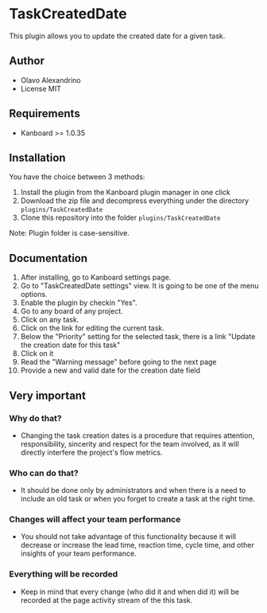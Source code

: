 TaskCreatedDate
==============================

This plugin allows you to update the created date for a given task.

Author
------

- Olavo Alexandrino
- License MIT

Requirements
------------

- Kanboard >= 1.0.35

Installation
------------

You have the choice between 3 methods:

1. Install the plugin from the Kanboard plugin manager in one click
2. Download the zip file and decompress everything under the directory `plugins/TaskCreatedDate`
3. Clone this repository into the folder `plugins/TaskCreatedDate`

Note: Plugin folder is case-sensitive.

Documentation
-------------

1. After installing, go to Kanboard settings page.
2. Go to "TaskCreatedDate settings" view. It is going to be one of the menu options.
3. Enable the plugin by checkin "Yes".
4. Go to any board of any project.
5. Click on any task.
6. Click on the link for editing the current task.
7. Below the "Priority" setting for the selected task, there is a link "Update the creation date for this task"
8. Click on it
9. Read the "Warning message" before going to the next page
10. Provide a new and valid date for the creation date field

Very important
-------------

### Why do that?

* Changing the task creation dates is a procedure that requires attention, responsibility, sincerity and respect for the team involved, as it will directly interfere the project's flow metrics.

### Who can do that?

* It should be done only by administrators and when there is a need to include an old task or when you forget to create a task at the right time.

### Changes will affect your team performance

* You should not take advantage of this functionality because it will decrease or increase the lead time, reaction time, cycle time, and other insights of your team performance.

### Everything will be recorded

* Keep in mind that every change (who did it and when did it) will be recorded at the page activity stream of the this task.


